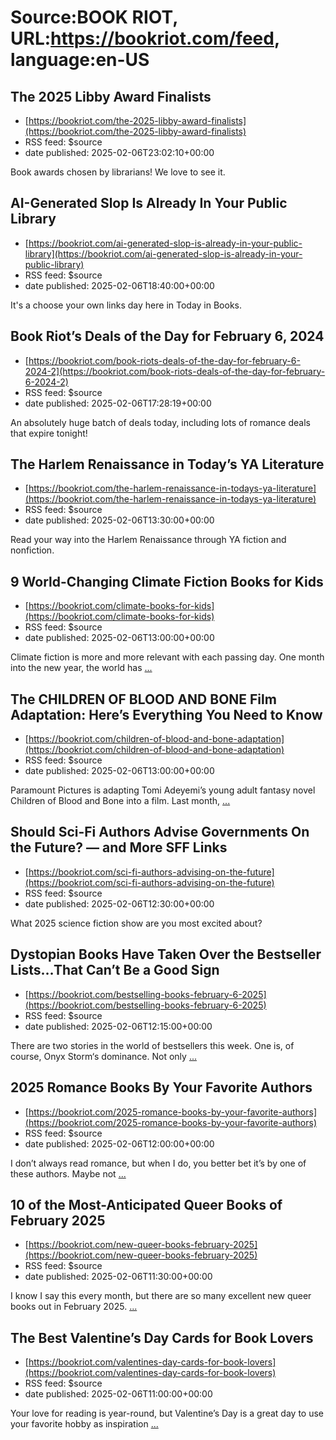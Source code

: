 # Source:BOOK RIOT, URL:https://bookriot.com/feed, language:en-US

## The 2025 Libby Award Finalists
 - [https://bookriot.com/the-2025-libby-award-finalists](https://bookriot.com/the-2025-libby-award-finalists)
 - RSS feed: $source
 - date published: 2025-02-06T23:02:10+00:00

Book awards chosen by librarians! We love to see it.

## AI-Generated Slop Is Already In Your Public Library
 - [https://bookriot.com/ai-generated-slop-is-already-in-your-public-library](https://bookriot.com/ai-generated-slop-is-already-in-your-public-library)
 - RSS feed: $source
 - date published: 2025-02-06T18:40:00+00:00

It's a choose your own links day here in Today in Books.

## Book Riot’s Deals of the Day for February 6, 2024
 - [https://bookriot.com/book-riots-deals-of-the-day-for-february-6-2024-2](https://bookriot.com/book-riots-deals-of-the-day-for-february-6-2024-2)
 - RSS feed: $source
 - date published: 2025-02-06T17:28:19+00:00

An absolutely huge batch of deals today, including lots of romance deals that expire tonight!

## The Harlem Renaissance in Today’s YA Literature
 - [https://bookriot.com/the-harlem-renaissance-in-todays-ya-literature](https://bookriot.com/the-harlem-renaissance-in-todays-ya-literature)
 - RSS feed: $source
 - date published: 2025-02-06T13:30:00+00:00

Read your way into the Harlem Renaissance through YA fiction and nonfiction.

## 9 World-Changing Climate Fiction Books for Kids
 - [https://bookriot.com/climate-books-for-kids](https://bookriot.com/climate-books-for-kids)
 - RSS feed: $source
 - date published: 2025-02-06T13:00:00+00:00

Climate fiction is more and more relevant with each passing day. One month into the new year, the world has <a class="read-more" href="https://bookriot.com/climate-books-for-kids/">...</a>

## The CHILDREN OF BLOOD AND BONE Film Adaptation: Here’s Everything You Need to Know
 - [https://bookriot.com/children-of-blood-and-bone-adaptation](https://bookriot.com/children-of-blood-and-bone-adaptation)
 - RSS feed: $source
 - date published: 2025-02-06T13:00:00+00:00

Paramount Pictures is adapting Tomi Adeyemi&#8217;s young adult fantasy novel Children of Blood and Bone into a film. Last month, <a class="read-more" href="https://bookriot.com/children-of-blood-and-bone-adaptation/">...</a>

## Should Sci-Fi Authors Advise Governments On the Future? — and More SFF Links
 - [https://bookriot.com/sci-fi-authors-advising-on-the-future](https://bookriot.com/sci-fi-authors-advising-on-the-future)
 - RSS feed: $source
 - date published: 2025-02-06T12:30:00+00:00

What 2025 science fiction show are you most excited about?

## Dystopian Books Have Taken Over the Bestseller Lists…That Can’t Be a Good Sign
 - [https://bookriot.com/bestselling-books-february-6-2025](https://bookriot.com/bestselling-books-february-6-2025)
 - RSS feed: $source
 - date published: 2025-02-06T12:15:00+00:00

There are two stories in the world of bestsellers this week. One is, of course, Onyx Storm&#8216;s dominance. Not only <a class="read-more" href="https://bookriot.com/bestselling-books-february-6-2025/">...</a>

## 2025 Romance Books By Your Favorite Authors
 - [https://bookriot.com/2025-romance-books-by-your-favorite-authors](https://bookriot.com/2025-romance-books-by-your-favorite-authors)
 - RSS feed: $source
 - date published: 2025-02-06T12:00:00+00:00

I don&#8217;t always read romance, but when I do, you better bet it&#8217;s by one of these authors. Maybe not <a class="read-more" href="https://bookriot.com/2025-romance-books-by-your-favorite-authors/">...</a>

## 10 of the Most-Anticipated Queer Books of February 2025
 - [https://bookriot.com/new-queer-books-february-2025](https://bookriot.com/new-queer-books-february-2025)
 - RSS feed: $source
 - date published: 2025-02-06T11:30:00+00:00

I know I say this every month, but there are so many excellent new queer books out in February 2025. <a class="read-more" href="https://bookriot.com/new-queer-books-february-2025/">...</a>

## The Best Valentine’s Day Cards for Book Lovers
 - [https://bookriot.com/valentines-day-cards-for-book-lovers](https://bookriot.com/valentines-day-cards-for-book-lovers)
 - RSS feed: $source
 - date published: 2025-02-06T11:00:00+00:00

Your love for reading is year-round, but Valentine&#8217;s Day is a great day to use your favorite hobby as inspiration <a class="read-more" href="https://bookriot.com/valentines-day-cards-for-book-lovers/">...</a>

